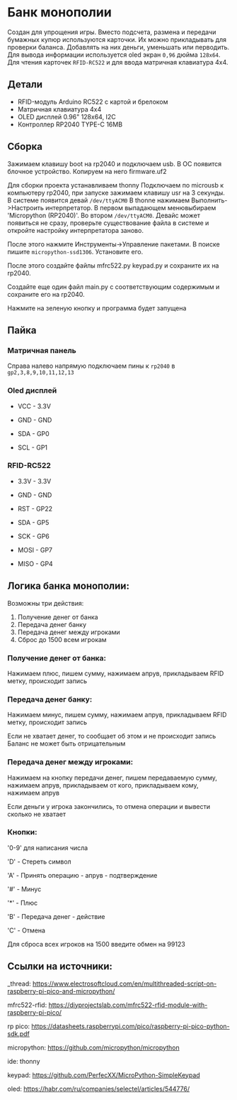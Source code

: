 # Банк монополии

Создан для упрощения игры. Вместо подсчета, размена и передачи бумажных купюр используются карточки. Их можно прикладывать для проверки баланса. Добавлять на них деньги, уменьшать или перводить. Для вывода информации используется oled экран `0,96` дюйма `128x64`. Для чтения карточек `RFID-RC522` и для ввода матричная клавиатура 4x4.

## Детали

- RFID-модуль Arduino RC522 с картой и брелоком 
- Матричная клавиатура 4x4
- OLED дисплей 0.96" 128x64, I2C
- Контроллер RP2040 TYPE-C 16MB

## Сборка

Зажимаем клавишу boot на rp2040 и подключаем usb. В ОС появится блочное устройство. Копируем на него firmware.uf2

Для сборки проекта устанавливаем thonny Подключаем по microusb к компьютеру rp2040, при запуске зажимаем клавишу usr на 3 секунды. В системе появится девай `/dev/ttyACM0`
В thonne нажимаем Выполнить->Настроить интерпретатор. В первом выпадающем менювыбираем 'Micropython (RP2040)'. Во втором `/dev/ttyACM0`. Девайс может появиться не сразу, проверьте существование файла в системе и откройте настройку интерпретатора заново.

После этого нажмите Инструменты->Управление пакетами. В поиске пишите `micropython-ssd1306`. Установите его.

После этого создайте файлы mfrc522.py keypad.py и сохраните их на rp2040.

Создайте еще один файл main.py с соответствующим содержимым и сохраните его на rp2040.

Нажмите на зеленую кнопку и программа будет запущена


## Пайка

### Матричная панель

Справа налево напрямую подключаем пины к `rp2040` в `gp2,3,8,9,10,11,12,13`

### Oled дисплей

- VCC - 3.3V

- GND - GND

- SDA - GP0

- SCL - GP1

### RFID-RC522

- 3.3V - 3.3V

- GND - GND

- RST - GP22

- SDA - GP5

- SCK - GP6

- MOSI - GP7

- MISO - GP4

## Логика банка монополии:

Возможны три действия:
  1. Получение денег от банка
  2. Передача денег банку
  3. Передача денег между игроками
  4. Сброс до 1500 всем игрокам

### Получение денег от банка:
  Нажимаем плюс, пишем сумму, нажимаем апрув, прикладываем RFID метку, происходит запись


### Передача денег банку:
  Нажимаем минус, пишем сумму, нажимаем апрув, прикладываем RFID метку, происходит запись

  Если не хватает денег, то сообщает об этом и не происходит запись
  Баланс не может быть отрицательным

### Передача денег между игроками:
  Нажимаем на кнопку передачи денег, пишем передаваемую сумму, нажимаем апрув, прикладываем от кого, прикладываем кому, нажимаем апрув

  Если деньги у игрока закончились, то отмена операции и вывести сколько не хватает



### Кнопки:
'0-9' для написания числа

'D' - Стереть символ

'A' - Принять операцию - апрув - подтверждение

'#' - Минус

'*' - Плюс

'B' - Передача денег - действие

'C' - Отмена

Для сброса всех игроков на 1500 введите обмен на 99123

## Ссылки на источники:


_thread:
    https://www.electrosoftcloud.com/en/multithreaded-script-on-raspberry-pi-pico-and-micropython/

mfrc522-rfid:
    https://diyprojectslab.com/mfrc522-rfid-module-with-raspberry-pi-pico/

rp pico:
    https://datasheets.raspberrypi.com/pico/raspberry-pi-pico-python-sdk.pdf

micropython:
    https://github.com/micropython/micropython

ide: thonny

keypad:
    https://github.com/PerfecXX/MicroPython-SimpleKeypad

oled:
    https://habr.com/ru/companies/selectel/articles/544776/
